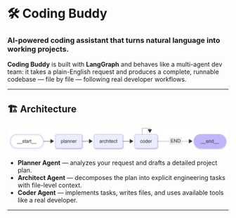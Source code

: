 # 🛠️ Coding Buddy
### AI-powered coding assistant that turns natural language into working projects.

**Coding Buddy** is built with **LangGraph** and behaves like a multi-agent dev team: it takes a plain-English request and produces a complete, runnable codebase — file by file — following real developer workflows.

---

## 🏗️ Architecture
![Coding Buddy Architecture](coding-buddy-main/resources/coder_buddy_diagram.png)

- **Planner Agent** — analyzes your request and drafts a detailed project plan.  
- **Architect Agent** — decomposes the plan into explicit engineering tasks with file-level context.  
- **Coder Agent** — implements tasks, writes files, and uses available tools like a real developer.

---
